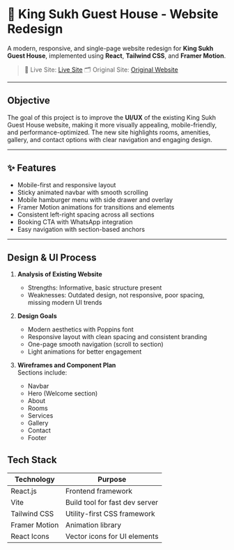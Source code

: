 # 🏨 King Sukh Guest House - Website Redesign

A modern, responsive, and single-page website redesign for **King Sukh Guest House**, implemented using **React**, **Tailwind CSS**, and **Framer Motion**.

> 🔗 Live Site: [Live Site](https://kingsukhgueststay.netlify.app/)
> 🗂️ Original Site: [Original Website](https://www.kingsukhguesthouse.com/#home)

---

##  Objective

The goal of this project is to improve the **UI/UX** of the existing King Sukh Guest House website, making it more visually appealing, mobile-friendly, and performance-optimized. The new site highlights rooms, amenities, gallery, and contact options with clear navigation and engaging design.

---

## ✨ Features

-  Mobile-first and responsive layout
-  Sticky animated navbar with smooth scrolling
-  Mobile hamburger menu with side drawer and overlay
-  Framer Motion animations for transitions and elements
-  Consistent left-right spacing across all sections
-  Booking CTA with WhatsApp integration
-  Easy navigation with section-based anchors

---

##  Design & UI Process

1. **Analysis of Existing Website**  
   - Strengths: Informative, basic structure present  
   - Weaknesses: Outdated design, not responsive, poor spacing, missing modern UI trends

2. **Design Goals**  
   - Modern aesthetics with Poppins font  
   - Responsive layout with clean spacing and consistent branding  
   - One-page smooth navigation (scroll to section)  
   - Light animations for better engagement

3. **Wireframes and Component Plan**  
   Sections include:
   - Navbar
   - Hero (Welcome section)
   - About
   - Rooms
   - Services
   - Gallery
   - Contact
   - Footer

## Tech Stack

| Technology       | Purpose                               |
|------------------|---------------------------------------|
| React.js         | Frontend framework                    |
| Vite             | Build tool for fast dev server        |
| Tailwind CSS     | Utility-first CSS framework           |
| Framer Motion    | Animation library                     |
| React Icons      | Vector icons for UI elements          |



